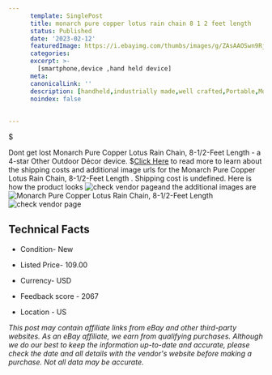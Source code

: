```yaml
---
      template: SinglePost
      title: monarch pure copper lotus rain chain 8 1 2 feet length 
      status: Published
      date: '2023-02-12'
      featuredImage: https://i.ebayimg.com/thumbs/images/g/ZAsAAOSwn9RjEhmU/s-l225.jpg
      categories: 
      excerpt: >-
        [smartphone,device ,hand held device]
      meta:
      canonicalLink: ''
      description: [handheld,industrially made,well crafted,Portable,Mobile,Compact,Convenient,Lightweight,Maneuverable,Man-portable,Miniature,Carriable,Hand-held,Light,Holdable,Transportable,Mobile device,Pocket-sized,On-the-go,Wireless,Cordless,Compact size,Convenient size, smartphone,device ,hand held device]
      noindex: false
      
        
---
```

$

Dont get lost  Monarch Pure Copper Lotus Rain Chain, 8-1/2-Feet Length    - a 4-star Other Outdoor Décor device.
$[Click Here](https://www.ebay.com/itm/115699982114?hash=item1af0419f22%3Ag%3AZAsAAOSwn9RjEhmU&mkevt=1&mkcid=1&mkrid=711-53200-19255-0&campid=%253CePNCampaignId%253E&customid=%253CreferenceId%253E&toolid=10049) to read more to learn about the shipping costs and additional image urls for the Monarch Pure Copper Lotus Rain Chain, 8-1/2-Feet Length   . Shipping cost is undefined. Here is how the product looks ![check vendor page](https://i.ebayimg.com/thumbs/images/g/ZAsAAOSwn9RjEhmU/s-l225.jpg)and the additional images are![Monarch Pure Copper Lotus Rain Chain, 8-1/2-Feet Length   ](https://i.ebayimg.com/images/g/ZAsAAOSwn9RjEhmU/s-l960.jpg)![check vendor page](https://origin-galleryplus.ebayimg.com/ws/web/115699982114_2_0_1/225x225.jpg,https://origin-galleryplus.ebayimg.com/ws/web/115699982114_3_0_1/225x225.jpg,https://origin-galleryplus.ebayimg.com/ws/web/115699982114_4_0_1/225x225.jpg)



 ## Technical Facts 



     
      

 - Condition- New 


      

 - Listed Price- 109.00 


      

 - Currency- USD 


      

 - Feedback score - 2067 


      

 - Location - US 


      
      

 *_This post may contain affiliate links from eBay and other third-party websites. As an eBay affiliate, we earn from qualifying purchases. Although we do our best to keep the information up-to-date and accurate, please check the date and all details with the vendor's website before making a purchase. Not all data may be accurate._*






